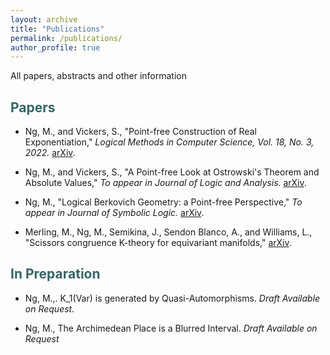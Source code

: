 ```yaml
---
layout: archive
title: "Publications"
permalink: /publications/
author_profile: true
---
```


All papers, abstracts and other information
<section>
<h2 id="htt"><font color="#336666"> Papers </font></h2> 
<ul>
  <li> Ng, M., and Vickers, S., "Point-free Construction of Real Exponentiation," <i>Logical Methods in Computer Science, Vol. 18, No. 3, 2022.</i> 
    <a href="https://arxiv.org/abs/2104.00162">arXiv</a>. </li></ul>
      <ul><li> Ng, M., and Vickers, S., "A Point-free Look at Ostrowski's Theorem and Absolute Values," <i> To appear in Journal of Logic and Analysis.</i> <a href="https://arxiv.org/abs/2308.14758">arXiv</a>. </li></ul>
  <ul><li> Ng, M., "Logical Berkovich Geometry: a Point-free Perspective," <i> To appear in Journal of Symbolic Logic.</i> <a href="https://arxiv.org/abs/2308.16472">arXiv</a>. </li></ul>
    <ul><li> Merling, M., Ng, M., Semikina, J., Sendon Blanco, A., and Williams, L., "Scissors congruence K-theory for equivariant manifolds," <a href="https://arxiv.org/abs/2501.06928">arXiv</a>. </li></ul>
</section>

<section>
<h2 id="htt"><font color="#336666"> In Preparation </font></h2> 
    <ul><li> Ng, M.,. K_1(Var) is generated by Quasi-Automorphisms. <i> Draft Available on Request.</i> </li></ul>
    <ul><li> Ng, M., The Archimedean Place is a Blurred Interval. <i> Draft Available on Request</i> </li></ul>
</section>
